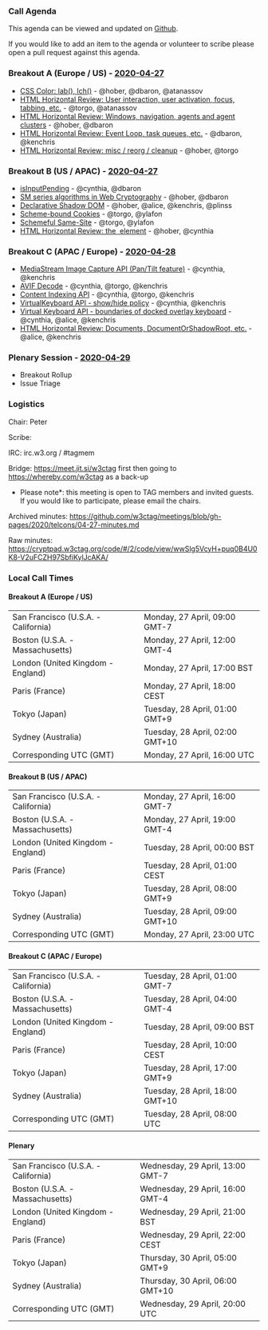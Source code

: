 ### Call Agenda

This agenda can be viewed and updated on [Github](https://github.com/w3ctag/meetings/blob/gh-pages/2020/telcons/04-27-agenda.md).

If you would like to add an item to the agenda or volunteer to scribe please open a pull request against this agenda.

### Breakout A (Europe / US) - [2020-04-27](https://www.timeanddate.com/worldclock/converter.html?iso=20200427T160000&p1=224&p2=43&p3=136&p4=195&p5=248&p6=240)

* [CSS Color: lab(), lch()](https://github.com/w3ctag/design-reviews/issues/488) - @hober, @dbaron, @atanassov
* [HTML Horizontal Review: User interaction, user activation, focus, tabbing, etc.](https://github.com/w3ctag/design-reviews/issues/501) - @torgo, @atanassov
* [HTML Horizontal Review: Windows, navigation, agents and agent clusters](https://github.com/w3ctag/design-reviews/issues/502) - @hober, @dbaron
* [HTML Horizontal Review: Event Loop, task queues, etc.](https://github.com/w3ctag/design-reviews/issues/504) - @dbaron, @kenchris
* [HTML Horizontal Review: misc / reorg / cleanup](https://github.com/w3ctag/design-reviews/issues/505) - @hober, @torgo

### Breakout B (US / APAC) - [2020-04-27](https://www.timeanddate.com/worldclock/converter.html?iso=20200427T230000&p1=224&p2=43&p3=136&p4=195&p5=248&p6=240)

* [isInputPending](https://github.com/w3ctag/design-reviews/issues/475) - @cynthia, @dbaron
* [SM series algorithms in Web Cryptography](https://github.com/w3ctag/design-reviews/issues/491) - @hober, @dbaron
* [Declarative Shadow DOM](https://github.com/w3ctag/design-reviews/issues/494) - @hober, @alice, @kenchris, @plinss
* [Scheme-bound Cookies](https://github.com/w3ctag/design-reviews/issues/483) - @torgo, @ylafon
* [Schemeful Same-Site](https://github.com/w3ctag/design-reviews/issues/497) - @torgo, @ylafon
* [HTML Horizontal Review: the <img> element](https://github.com/w3ctag/design-reviews/issues/500) - @hober, @cynthia

### Breakout C (APAC / Europe) - [2020-04-28](https://www.timeanddate.com/worldclock/converter.html?iso=20200428T080000&p1=224&p2=43&p3=136&p4=195&p5=248&p6=240)

* [MediaStream Image Capture API (Pan/Tilt feature)](https://github.com/w3ctag/design-reviews/issues/358) - @cynthia, @kenchris
* [AVIF Decode](https://github.com/w3ctag/design-reviews/issues/495) - @cynthia, @torgo, @kenchris
* [Content Indexing API](https://github.com/w3ctag/design-reviews/issues/496) - @cynthia, @torgo, @kenchris
* [VirtualKeyboard API - show/hide policy](https://github.com/w3ctag/design-reviews/issues/498) - @cynthia, @kenchris
* [Virtual Keyboard API - boundaries of docked overlay keyboard](https://github.com/w3ctag/design-reviews/issues/507) - @cynthia, @alice, @kenchris
* [HTML Horizontal Review: Documents, DocumentOrShadowRoot, etc.](https://github.com/w3ctag/design-reviews/issues/503) - @alice, @kenchris

### Plenary Session - [2020-04-29](https://www.timeanddate.com/worldclock/converter.html?iso=20200429T200000&p1=224&p2=43&p3=136&p4=195&p5=248&p6=240)


* Breakout Rollup
* Issue Triage

### Logistics

Chair: Peter

Scribe:

IRC: irc.w3.org / #tagmem

Bridge: https://meet.jit.si/w3ctag first then going to https://whereby.com/w3ctag as a back-up

* Please note*: this meeting is open to TAG members and invited guests. If you would like to participate, please email the chairs.

Archived minutes: https://github.com/w3ctag/meetings/blob/gh-pages/2020/telcons/04-27-minutes.md

Raw minutes: https://cryptpad.w3ctag.org/code/#/2/code/view/wwSlg5VcyH+puq0B4U0K8-V2uFCZH97SbfiKylJcAKA/


### Local Call Times

#### Breakout A (Europe / US)

<table>
<tr><td> San Francisco (U.S.A. - California) <td> Monday, 27 April, 09:00 GMT-7</td></tr>
<tr><td> Boston (U.S.A. - Massachusetts) <td> Monday, 27 April, 12:00 GMT-4</td></tr>
<tr><td> London (United Kingdom - England) <td> Monday, 27 April, 17:00 BST</td></tr>
<tr><td> Paris (France) <td> Monday, 27 April, 18:00 CEST</td></tr>
<tr><td> Tokyo (Japan) <td> Tuesday, 28 April, 01:00 GMT+9</td></tr>
<tr><td> Sydney (Australia) <td> Tuesday, 28 April, 02:00 GMT+10</td></tr>
<tr><td> Corresponding UTC (GMT) <td> Monday, 27 April, 16:00 UTC</td></tr>
</table>

#### Breakout B (US / APAC)

<table>
<tr><td> San Francisco (U.S.A. - California) <td> Monday, 27 April, 16:00 GMT-7</td></tr>
<tr><td> Boston (U.S.A. - Massachusetts) <td> Monday, 27 April, 19:00 GMT-4</td></tr>
<tr><td> London (United Kingdom - England) <td> Tuesday, 28 April, 00:00 BST</td></tr>
<tr><td> Paris (France) <td> Tuesday, 28 April, 01:00 CEST</td></tr>
<tr><td> Tokyo (Japan) <td> Tuesday, 28 April, 08:00 GMT+9</td></tr>
<tr><td> Sydney (Australia) <td> Tuesday, 28 April, 09:00 GMT+10</td></tr>
<tr><td> Corresponding UTC (GMT) <td> Monday, 27 April, 23:00 UTC</td></tr>
</table>

#### Breakout C (APAC / Europe)

<table>
<tr><td> San Francisco (U.S.A. - California) <td> Tuesday, 28 April, 01:00 GMT-7</td></tr>
<tr><td> Boston (U.S.A. - Massachusetts) <td> Tuesday, 28 April, 04:00 GMT-4</td></tr>
<tr><td> London (United Kingdom - England) <td> Tuesday, 28 April, 09:00 BST</td></tr>
<tr><td> Paris (France) <td> Tuesday, 28 April, 10:00 CEST</td></tr>
<tr><td> Tokyo (Japan) <td> Tuesday, 28 April, 17:00 GMT+9</td></tr>
<tr><td> Sydney (Australia) <td> Tuesday, 28 April, 18:00 GMT+10</td></tr>
<tr><td> Corresponding UTC (GMT) <td> Tuesday, 28 April, 08:00 UTC</td></tr>
</table>

#### Plenary

<table>
<tr><td> San Francisco (U.S.A. - California) <td> Wednesday, 29 April, 13:00 GMT-7</td></tr>
<tr><td> Boston (U.S.A. - Massachusetts) <td> Wednesday, 29 April, 16:00 GMT-4</td></tr>
<tr><td> London (United Kingdom - England) <td> Wednesday, 29 April, 21:00 BST</td></tr>
<tr><td> Paris (France) <td> Wednesday, 29 April, 22:00 CEST</td></tr>
<tr><td> Tokyo (Japan) <td> Thursday, 30 April, 05:00 GMT+9</td></tr>
<tr><td> Sydney (Australia) <td> Thursday, 30 April, 06:00 GMT+10</td></tr>
<tr><td> Corresponding UTC (GMT) <td> Wednesday, 29 April, 20:00 UTC</td></tr>
</table>
